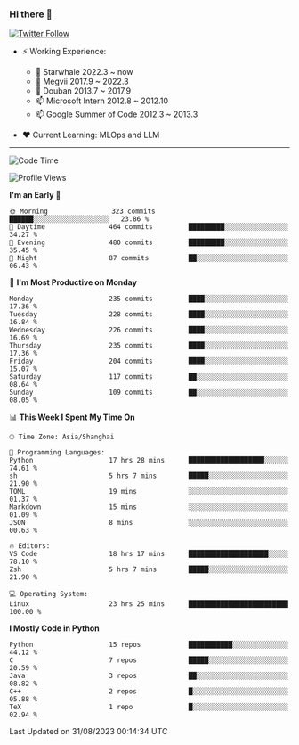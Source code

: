 ### Hi there 👋

[![Twitter Follow](https://img.shields.io/twitter/follow/tianweidut?style=social)](https://twitter.com/tianweidut)

- ⚡ Working Experience:
  - 🔭 Starwhale 2022.3 ~ now
  - 🌱 Megvii 2017.9 ~ 2022.3
  - 🌱 Douban 2013.7 ~ 2017.9
  - 📫 Microsoft Intern 2012.8 ~ 2012.10
  - 📫 Google Summer of Code 2012.3 ~ 2013.3

- ❤️ Current Learning: MLOps and LLM

---
<!--START_SECTION:waka-->
![Code Time](http://img.shields.io/badge/Code%20Time-4%2C439%20hrs%2029%20mins-blue)

![Profile Views](http://img.shields.io/badge/Profile%20Views-3-blue)

**I'm an Early 🐤** 

```text
🌞 Morning                323 commits         ██████░░░░░░░░░░░░░░░░░░░   23.86 % 
🌆 Daytime                464 commits         █████████░░░░░░░░░░░░░░░░   34.27 % 
🌃 Evening                480 commits         █████████░░░░░░░░░░░░░░░░   35.45 % 
🌙 Night                  87 commits          ██░░░░░░░░░░░░░░░░░░░░░░░   06.43 % 
```
📅 **I'm Most Productive on Monday** 

```text
Monday                   235 commits         ████░░░░░░░░░░░░░░░░░░░░░   17.36 % 
Tuesday                  228 commits         ████░░░░░░░░░░░░░░░░░░░░░   16.84 % 
Wednesday                226 commits         ████░░░░░░░░░░░░░░░░░░░░░   16.69 % 
Thursday                 235 commits         ████░░░░░░░░░░░░░░░░░░░░░   17.36 % 
Friday                   204 commits         ████░░░░░░░░░░░░░░░░░░░░░   15.07 % 
Saturday                 117 commits         ██░░░░░░░░░░░░░░░░░░░░░░░   08.64 % 
Sunday                   109 commits         ██░░░░░░░░░░░░░░░░░░░░░░░   08.05 % 
```


📊 **This Week I Spent My Time On** 

```text
🕑︎ Time Zone: Asia/Shanghai

💬 Programming Languages: 
Python                   17 hrs 28 mins      ███████████████████░░░░░░   74.61 % 
sh                       5 hrs 7 mins        █████░░░░░░░░░░░░░░░░░░░░   21.90 % 
TOML                     19 mins             ░░░░░░░░░░░░░░░░░░░░░░░░░   01.37 % 
Markdown                 15 mins             ░░░░░░░░░░░░░░░░░░░░░░░░░   01.09 % 
JSON                     8 mins              ░░░░░░░░░░░░░░░░░░░░░░░░░   00.63 % 

🔥 Editors: 
VS Code                  18 hrs 17 mins      ████████████████████░░░░░   78.10 % 
Zsh                      5 hrs 7 mins        █████░░░░░░░░░░░░░░░░░░░░   21.90 % 

💻 Operating System: 
Linux                    23 hrs 25 mins      █████████████████████████   100.00 % 
```

**I Mostly Code in Python** 

```text
Python                   15 repos            ███████████░░░░░░░░░░░░░░   44.12 % 
C                        7 repos             █████░░░░░░░░░░░░░░░░░░░░   20.59 % 
Java                     3 repos             ██░░░░░░░░░░░░░░░░░░░░░░░   08.82 % 
C++                      2 repos             █░░░░░░░░░░░░░░░░░░░░░░░░   05.88 % 
TeX                      1 repo              █░░░░░░░░░░░░░░░░░░░░░░░░   02.94 % 
```




 Last Updated on 31/08/2023 00:14:34 UTC
<!--END_SECTION:waka-->
